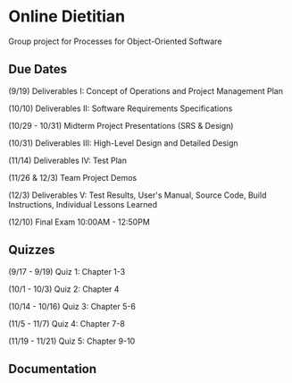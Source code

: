 # Online Dietitian
Group project for Processes for Object-Oriented Software

Due Dates
---------
(9/19) Deliverables I: Concept of Operations and Project Management Plan

(10/10) Deliverables II: Software Requirements Specifications

(10/29 - 10/31) Midterm Project Presentations (SRS & Design)

(10/31) Deliverables III: High-Level Design and Detailed Design

(11/14) Deliverables IV: Test Plan

(11/26 & 12/3) Team Project Demos

(12/3) Deliverables V: Test Results, User's Manual, Source Code, Build Instructions, Individual Lessons Learned

(12/10) Final Exam 10:00AM - 12:50PM

Quizzes
-------
(9/17 - 9/19) Quiz 1: Chapter 1-3

(10/1 - 10/3) Quiz 2: Chapter 4

(10/14 - 10/16) Quiz 3: Chapter 5-6

(11/5 - 11/7) Quiz 4: Chapter 7-8

(11/19 - 11/21) Quiz 5: Chapter 9-10


Documentation
-------------
